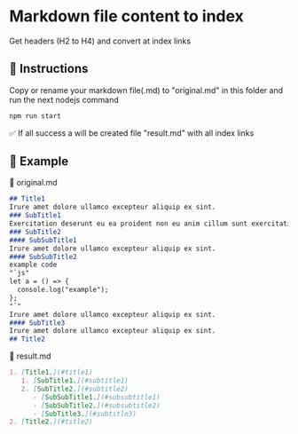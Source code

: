 # Markdown file content to index

Get headers (H2 to H4) and convert at index links

## 📘 Instructions

Copy or rename your markdown file(.md) to "original.md" in this folder and run the next nodejs command

```bash
npm run start
```

✅ If all success a will be created file "result.md" with all index links

## 📒 Example

📁 original.md

```md
## Title1
Irure amet dolore ullamco excepteur aliquip ex sint.
### SubTitle1
Exercitation deserunt eu ea proident non eu anim cillum sunt exercitation labore. Eu eu tempor amet est fugiat officia laboris ut irure nulla fugiat velit est. Exercitation quis labore in nulla.
### SubTitle2
#### SubSubTitle1
Irure amet dolore ullamco excepteur aliquip ex sint.
#### SubSubTitle2
example code
"`js"
let a = () => {
  console.log("example");
};
"`"
Irure amet dolore ullamco excepteur aliquip ex sint.
#### SubTitle3
Irure amet dolore ullamco excepteur aliquip ex sint.
## Title2
```

📁 result.md

```md
1. [Title1.](#title1)
   1. [SubTitle1.](#subtitle1)
   2. [SubTitle2.](#subtitle2)
      - [SubSubTitle1.](#subsubtitle1)
      - [SubSubTitle2.](#subsubtitle2)
      - [SubTitle3.](#subtitle3)
2. [Title2.](#title2)
```
